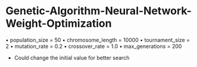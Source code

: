 # Genetic-Algorithm-Neural-Network-Weight-Optimization


•	population_size = 50
•	chromosome_length = 10000
•	tournament_size = 2
•	mutation_rate = 0.2
•	crossover_rate = 1.0
•	max_generations = 200


- Could change the initial value for better search





